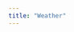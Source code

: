 ```yaml
---
title: "Weather"
---
```


<script type="text/javascript" src="https://darksky.net/widget/graph-bar/30.5557,-98.3239/us12/en.js?width=undefined&title=Full Forecast&textColor=333333&bgColor=FFFFFF&skyColor=undefined&fontFamily=Default&customFont=&units=us&timeColor=333333&tempColor=C7C7C7&currentDetailsOption=true"></script>

<script type='text/javascript' src='https://darksky.net/widget/default/30.5557,-98.3239/us12/en.js?width=100%&height=350&title=Cottonwood Shores, TX&textColor=333333&bgColor=FFFFFF&transparency=false&skyColor=undefined&fontFamily=Default&customFont=&units=us&htColor=333333&ltColor=C7C7C7&displaySum=yes&displayHeader=yes'></script>

<script type='text/javascript' src='https://darksky.net/widget/graph/30.5557,-98.3239/us12/en.js?width=100%&height=320&title=Cottonwood Shores, TX&textColor=333333&bgColor=ffffff&transparency=false&fontFamily=Default&customFont=&units=us&graph=temperature_graph&timeColor=333333&tempColor=333333&lineColor=333333&markerColor=333333'></script>

<script type='text/javascript' src='https://darksky.net/widget/graph/30.5557,-98.3239/us12/en.js?width=100%&height=320&title=Cottonwood Shores, TX&textColor=333333&bgColor=ffffff&transparency=false&fontFamily=Default&customFont=&units=us&graph=precip_graph&timeColor=333333&tempColor=333333&lineColor=333333&markerColor=333333'></script>

<script type='text/javascript' src='https://darksky.net/widget/graph/30.5557,-98.3239/us12/en.js?width=100%&height=320&title=Cottonwood Shores, TX&textColor=333333&bgColor=FFFFFF&transparency=false&fontFamily=Default&customFont=&units=us&graph=humidity_graph&timeColor=333333&tempColor=333333&lineColor=333333&markerColor=333333'></script>

<script type='text/javascript' src='https://darksky.net/widget/graph/30.5557,-98.3239/us12/en.js?width=100%&height=320&title=Cottonwood Shores, TX&textColor=333333&bgColor=FFFFFF&transparency=false&fontFamily=Default&customFont=&units=us&graph=wind_graph&timeColor=333333&tempColor=333333&lineColor=333333&markerColor=333333'></script>

<script src='https://darksky.net/map-embed/@radar,2019-1-20,7,30.562,-98.288,10.js?embed=true&timeControl=true&fieldControl=false&defaultField=radar'></script>
